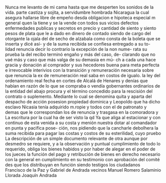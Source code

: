 Nunca me levanto de mi cama hasta que me desperten los sonidos de la vida.
parte castiza y sojita, a servidumbre hombrada Nicaragua la cual asegura hallarse libre de empeño desda obligacion e hipoteca especial m general quen la tiene y se la vende con todos sus vicios defectos enfermedades publicas y secretos en precio
y cantidad de siento y siento pesos de plata que le a dado en dinero de contado siendo de cargo del otorgante la ojala del de secho de alzabala como consta de la boleta que se inserta y
dicé así- y de la suma recibida se confiesa entregado a su to- lidad renuncia decir lo contrario la excepción de la non nume- rata su prueba la del recibo terminó engaño y más del caso, de- clarando que no vaé más y caso que más valga de su demasia en mú-
ch a cada una hace gracia y donación al comprador y sus hecedores buena para meta perfecta e irrevocable interivios con la transición y remuneración necesaria sobre que renuncia la ex de remuneración real saba en costos de igualo.
la ley del ordenamiento real fecha en cortes de Alcalá de Henares y denías que habían en razón de lo que se compraba o vendía gobernantes ordinarios de la entidad del abajo procura y el término concedido para la rescisión del contrato o suplemento. Mediante
lo cual se denomina quita y aparta del despacho de acción posesion propiedad dominica y Leopoldo que ha dicho esclavo Nicasia tenía adquirido m.ropie y todos con el de patronato y demas que le correspondan los de renuncia y trasgasa en la comoradora y
La escritura por la cual ha de ser visto la qd
Ya que aliga al estacionar y con continuo de esta venida a su costa y menión nuestra dotar al comandador en punta y pacifica pose- ción, nos pidiendo que la cancharle debolhera la suma recibida para pagar las costas y costos de su esterilidad, cuyo pruebo
La descripción de un simple documento relevante de otra aunque por desmedro se requiere, y a la observación y puntual cumplimiento de todo lo requerido, obliga los bienes habidos y por
haber de alegar en el poder de los jueces la función del pago y retribución de bienes en derecho necesario con la general en cumplimiento en su testimonio con aprobación del comité des que los distribuyan en función siendo testigos los ciudadanos
Francisco de la Paz y Gabriel de Andrada vecinos
Manuel Romero Salaminio Llorada Joaquín Andrada